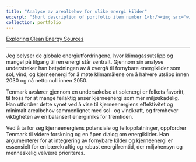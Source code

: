 ```yaml
---
title: "Analyse av arealbehov for ulike energi kilder"
excerpt: "Short description of portfolio item number 1<br/><img src='wind_mill.png'>"
collection: portfolio
---
```


[Exploring Clean Energy Sources](https://storymaps.arcgis.com/stories/e542abf8726b4b7dbb1b5712b9b38c79)

-----

Jeg belyser de globale energiutfordringene, hvor klimagassutslipp og mangel på tilgang til ren energi står sentralt. Gjennom sin analyse understreker han betydningen av å overgå til fornybare energikilder som sol, vind, og kjerneenergi for å møte klimamålene om å halvere utslipp innen 2030 og nå netto null innen 2050.

Tenmark avslører gjennom en undersøkelse at solenergi er folkets favoritt, til tross for at mange feilaktig anser kjerneenergi som mer miljøskadelig. Han utfordrer dette synet ved å vise til kjerneenergiens effektivitet og minimalt arealbehov sammenlignet med sol- og vindkraft, og fremhever viktigheten av en balansert energimiks for fremtiden.

Ved å ta for seg kjerneenergiens potensiale og feiloppfatninger, oppfordrer Tenmark til videre forskning og en åpen dialog om energikilder. Han argumenterer for at integrering av fornybare kilder og kjerneenergi er essensielt for en bærekraftig og robust energifremtid, der miljøhensyn og menneskelig velvære prioriteres.





